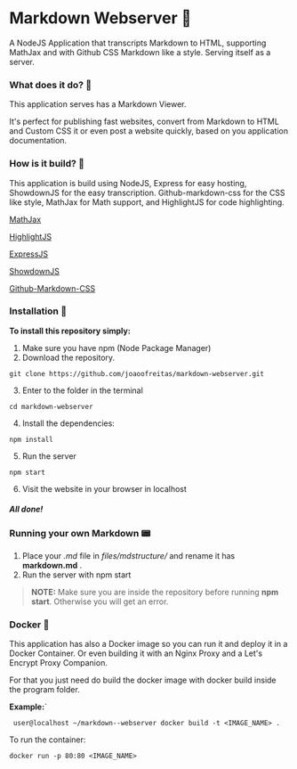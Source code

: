 # Markdown Webserver 📄

A NodeJS Application that transcripts Markdown to HTML, supporting MathJax and with Github CSS Markdown like a style. Serving itself as a server.

### What does it do? 🤠
This application serves has a Markdown Viewer. 

It's perfect for publishing fast websites, convert from Markdown to HTML and Custom CSS it or even post a website quickly, based on you application documentation.

### How is it build? 🔨
This application is build using NodeJS, Express for easy hosting, ShowdownJS for the easy transcription. Github-markdown-css for the CSS like style, MathJax for Math support, and HighlightJS for code highlighting.


[MathJax](https://github.com/mathjax/MathJax)

[HighlightJS](https://github.com/highlightjs/highlight.js)

[ExpressJS](https://github.com/expressjs/express)

[ShowdownJS](https://github.com/showdownjs/showdown)

[Github-Markdown-CSS](https://github.com/sindresorhus/github-markdown-css)

### Installation 📲

__To install this repository simply:__
 1. Make sure you have npm (Node Package Manager)
 2. Download the repository.
 
 `git clone https://github.com/joaoofreitas/markdown-webserver.git`

 3. Enter to the folder in the terminal

 `cd markdown-webserver`

 4. Install the dependencies:

 `npm install`

 5. Run the server

 `npm start`

 6. Visit the website in your browser in localhost

##### All done!

### Running your own Markdown 📟

1. Place your _.md_ file in _files/mdstructure/_ and rename it has __markdown.md__ .
2. Run the server with npm start

> __NOTE:__ Make sure you are inside the repository before running __npm start__. Otherwise you will get an error.

### Docker 🐳

This application has also a Docker image so you can run it and deploy it in a Docker Container. Or even building it with an Nginx Proxy and a Let's Encrypt Proxy Companion. 

For that you just need do build the docker image with docker build inside the program folder.

__Example:__`

` user@localhost ~/markdown--webserver docker build -t <IMAGE_NAME> .`

To run the container:

`docker run -p 80:80 <IMAGE_NAME>`
